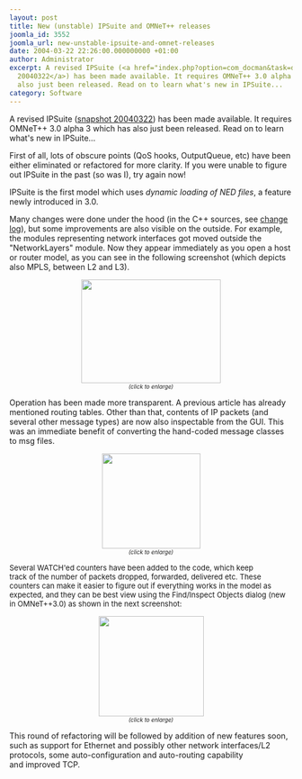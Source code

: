 ```yaml
---
layout: post
title: New (unstable) IPSuite and OMNeT++ releases
joomla_id: 3552
joomla_url: new-unstable-ipsuite-and-omnet-releases
date: 2004-03-22 22:26:00.000000000 +01:00
author: Administrator
excerpt: A revised IPSuite (<a href="index.php?option=com_docman&task=doc_details&gid=2142">snapshot
  20040322</a>) has been made available. It requires OMNeT++ 3.0 alpha 3 which has
  also just been released. Read on to learn what's new in IPSuite... 
category: Software
---
```

A revised IPSuite (<a href="index.php?option=com_docman&task=doc_details&gid=2142">snapshot 20040322</a>) has been made available. It requires OMNeT++ 3.0 alpha 3 which has also just been released. Read on to learn what's new in IPSuite...  <p>First of all, lots of obscure points (QoS hooks, OutputQueue, etc) have been either eliminated or refactored for more clarity. If you were unable to figure out IPSuite in the past (so was I), try again now!</p> <p align="left">IPSuite is the first model which uses <em>dynamic loading of NED files</em>, a feature newly introduced in 3.0. </p> <p>Many changes were done under the hood (in the C++ sources, see <a href="http://ctieware.eng.monash.edu.au/twiki/bin/view/Simulation/IPSuiteLogOfChanges">change log</a>), but some improvements are also visible on the outside. For example, the modules representing network interfaces got moved outside the "NetworkLayers" module. Now they appear immediately as you open a host or router model, as you can see in the following screenshot (which depicts also MPLS, between L2 and L3).</p> <p align="center"><a href="http://whale.hit.bme.hu/misc/screenshots/ipsuite.png"><img src="images/omnetpp/20040322222634720_1.png" border="0" width="248" height="184" /></a><br /><font size="1"><em>(click to enlarge)</em></font></p> <p>Operation has been made more transparent. A previous article has already mentioned routing tables. Other than that, contents of IP packets (and several other message types) are now also inspectable from the GUI. This was an immediate benefit of converting the hand-coded message classes to msg files.</p> <p align="center"><a href="http://whale.hit.bme.hu/misc/screenshots/ipdgram.png"><font size="1"><img src="images/omnetpp/20040322222634720_2.png" border="0" width="175" height="169" /></font></a><br /><em><font size="1">(click to enlarge)</font></em></p> <p><font size="2">Several WATCH'ed counters have been added to the code, which keep track of the number of packets dropped, forwarded, delivered etc. These counters can make it easier to figure out if everything works in the model as expected, and they can be best view using the Find/Inspect Objects dialog (new in OMNeT++3.0) as shown in the next screenshot:</font></p> <p align="center"><a href="http://whale.hit.bme.hu/misc/screenshots/stats.png"><font size="1"><img src="images/omnetpp/20040322222634720_3.png" border="0" width="187" height="178" /></font></a><br /><em><font size="1">(click to enlarge)</font></em></p> <p align="left">This round of refactoring will be followed by addition of new features soon, such as support for Ethernet and possibly other network interfaces/L2 protocols, some auto-configuration and auto-routing capability and improved TCP.</p>
